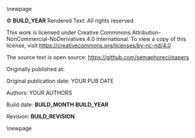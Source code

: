 
\newpage

© __BUILD_YEAR__ Rendered Text. All rights reserved.

This work is licensed under Creative Commmons
Attribution-NonCommercial-NoDerivatives 4.0 International.
To view a copy of this license, visit
<https://creativecommons.org/licenses/by-nc-nd/4.0>

The source text is open source:
<https://github.com/semaphoreci/papers>

Originally published at:
<YOUR ORIGINAL PUB URL>

Original publication date: YOUR PUB DATE

Authors: YOUR AUTHORS

Build date: __BUILD_MONTH__ __BUILD_YEAR__

Revision: __BUILD_REVISION__

\newpage
